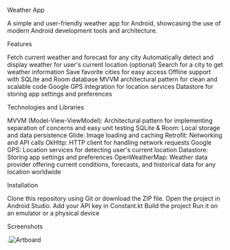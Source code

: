 Weather App

A simple and user-friendly weather app for Android, showcasing the use of modern Android development tools and architecture.

Features

Fetch current weather and forecast for any city
Automatically detect and display weather for user's current location (optional)
Search for a city to get weather information
Save favorite cities for easy access
Offline support with SQLite and Room database
MVVM architectural pattern for clean and scalable code
Google GPS integration for location services
Datastore for storing app settings and preferences

Technologies and Libraries

MVVM (Model-View-ViewModel): Architectural pattern for implementing separation of concerns and easy unit testing
SQLite & Room: Local storage and data persistence
Glide: Image loading and caching
Retrofit: Networking and API calls
OkHttp: HTTP client for handling network requests
Google GPS: Location services for detecting user's current location
Datastore: Storing app settings and preferences
OpenWeatherMap: Weather data provider offering current conditions, forecasts, and historical data for any location worldwide

Installation

Clone this repository using Git or download the ZIP file.
Open the project in Android Studio.
Add your API key in Constant.kt
Build the project 
Run it on an emulator or a physical device


Screenshots

.![Artboard](https://user-images.githubusercontent.com/96026315/232347511-0222c1be-1884-43bd-8f52-e91c0834bff7.png)
